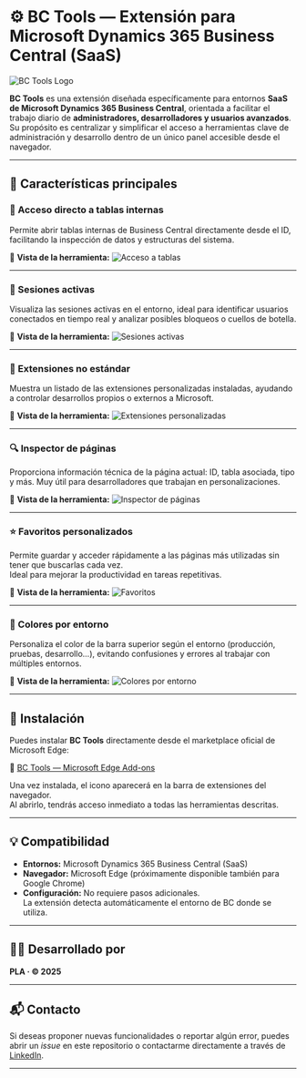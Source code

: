# ⚙️ BC Tools — Extensión para Microsoft Dynamics 365 Business Central (SaaS)

![BC Tools Logo](images/logo.png)

**BC Tools** es una extensión diseñada específicamente para entornos **SaaS de Microsoft Dynamics 365 Business Central**, orientada a facilitar el trabajo diario de **administradores, desarrolladores y usuarios avanzados**.  
Su propósito es centralizar y simplificar el acceso a herramientas clave de administración y desarrollo dentro de un único panel accesible desde el navegador.

---

## 🚀 Características principales

### 🔢 Acceso directo a tablas internas
Permite abrir tablas internas de Business Central directamente desde el ID, facilitando la inspección de datos y estructuras del sistema.

📸 **Vista de la herramienta:**
![Acceso a tablas](images/tablas.png)

---

### 👥 Sesiones activas
Visualiza las sesiones activas en el entorno, ideal para identificar usuarios conectados en tiempo real y analizar posibles bloqueos o cuellos de botella.

📸 **Vista de la herramienta:**
![Sesiones activas](images/sesiones.png)

---

### 🧩 Extensiones no estándar
Muestra un listado de las extensiones personalizadas instaladas, ayudando a controlar desarrollos propios o externos a Microsoft.

📸 **Vista de la herramienta:**
![Extensiones personalizadas](images/extensiones.png)

---

### 🔍 Inspector de páginas
Proporciona información técnica de la página actual: ID, tabla asociada, tipo y más. Muy útil para desarrolladores que trabajan en personalizaciones.

📸 **Vista de la herramienta:**
![Inspector de páginas](images/inspector.png)

---

### ⭐ Favoritos personalizados
Permite guardar y acceder rápidamente a las páginas más utilizadas sin tener que buscarlas cada vez.  
Ideal para mejorar la productividad en tareas repetitivas.

📸 **Vista de la herramienta:**
![Favoritos](images/favoritos.png)

---

### 🎨 Colores por entorno
Personaliza el color de la barra superior según el entorno (producción, pruebas, desarrollo...), evitando confusiones y errores al trabajar con múltiples entornos.

📸 **Vista de la herramienta:**
![Colores por entorno](images/colores.png)

---

## 🧭 Instalación

Puedes instalar **BC Tools** directamente desde el marketplace oficial de Microsoft Edge:

🔗 [BC Tools — Microsoft Edge Add-ons](https://microsoftedge.microsoft.com/addons/detail/bc-tools/foenkdmnckjgmilbjjngmokjemmhgbge)

Una vez instalada, el icono aparecerá en la barra de extensiones del navegador.  
Al abrirlo, tendrás acceso inmediato a todas las herramientas descritas.

---

## 💡 Compatibilidad

- **Entornos:** Microsoft Dynamics 365 Business Central (SaaS)
- **Navegador:** Microsoft Edge (próximamente disponible también para Google Chrome)
- **Configuración:** No requiere pasos adicionales.  
  La extensión detecta automáticamente el entorno de BC donde se utiliza.

---

## 🧑‍💻 Desarrollado por

**PLA · © 2025**

---

## 📬 Contacto

Si deseas proponer nuevas funcionalidades o reportar algún error, puedes abrir un *issue* en este repositorio o contactarme directamente a través de [LinkedIn](https://www.linkedin.com/in/peio-llano-abasolo-116551260/).

---
